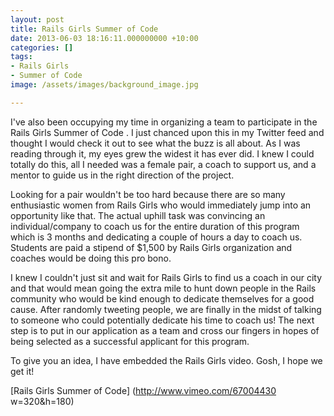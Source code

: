 ```yaml
---
layout: post
title: Rails Girls Summer of Code
date: 2013-06-03 18:16:11.000000000 +10:00
categories: []
tags:
- Rails Girls
- Summer of Code
image: /assets/images/background_image.jpg

---
```


I've also been occupying my time in organizing a team to participate in the Rails Girls Summer of Code . I just chanced upon this in my Twitter feed and thought I would check it out to see what the buzz is all about. As I was reading through it, my eyes grew the widest it has ever did. I knew I could totally do this, all I needed was a female pair, a coach to support us, and a mentor to guide us in the right direction of the project.

Looking for a pair wouldn't be too hard because there are so many enthusiastic women from Rails Girls who would immediately jump into an opportunity like that. The actual uphill task was convincing an individual/company to coach us for the entire duration of this program which is 3 months and dedicating a couple of hours a day to coach us. Students are paid a stipend of $1,500 by Rails Girls organization and coaches would be doing this pro bono. 

I knew I couldn't just sit and wait for Rails Girls to find us a coach in our city and that would mean going the extra mile to hunt down people in the Rails community who would be kind enough to dedicate themselves for a good cause. After randomly tweeting people, we are finally in the midst of talking to someone who could potentially dedicate his time to coach us! The next step is to put in our application as a team and cross our fingers in hopes of being selected as a successful applicant for this program. 

To give you an idea, I have embedded the Rails Girls video. Gosh, I hope we get it!

[Rails Girls Summer of Code] (http://www.vimeo.com/67004430 w=320&h=180)